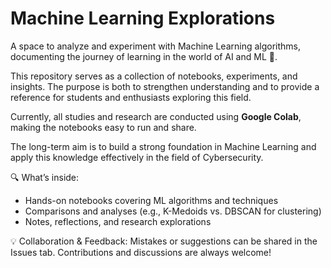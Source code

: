 # Machine Learning Explorations 

A space to analyze and experiment with Machine Learning algorithms, documenting the journey of learning in the world of AI and ML 🧭.

This repository serves as a collection of notebooks, experiments, and insights. The purpose is both to strengthen understanding and to provide a reference for students and enthusiasts exploring this field.

Currently, all studies and research are conducted using **Google Colab**, making the notebooks easy to run and share.

The long-term aim is to build a strong foundation in Machine Learning and apply this knowledge effectively in the field of Cybersecurity.

🔍 What’s inside:
- Hands-on notebooks covering ML algorithms and techniques
- Comparisons and analyses (e.g., K-Medoids vs. DBSCAN for clustering)
- Notes, reflections, and research explorations

💡 Collaboration & Feedback:
Mistakes or suggestions can be shared in the Issues tab. Contributions and discussions are always welcome!
